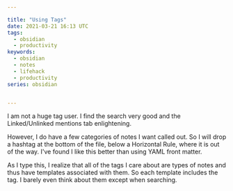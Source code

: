 ```yaml
---

title: "Using Tags"
date: 2021-03-21 16:13 UTC
tags:
  - obsidian
  - productivity
keywords:
  - obsidian
  - notes
  - lifehack
  - productivity
series: obsidian


---
```


I am not a huge tag user. I find the search very good and the Linked/Unlinked mentions tab enlightening.

However, I do have a few categories of notes I want called out. So I will drop a hashtag at the bottom of the file, below a Horizontal Rule, where it is out of the way. I've found I like this better than using YAML front matter.

As I type this, I realize that all of the tags I care about are types of notes and thus have templates associated with them. So each template includes the tag. I barely even think about them except when searching.


